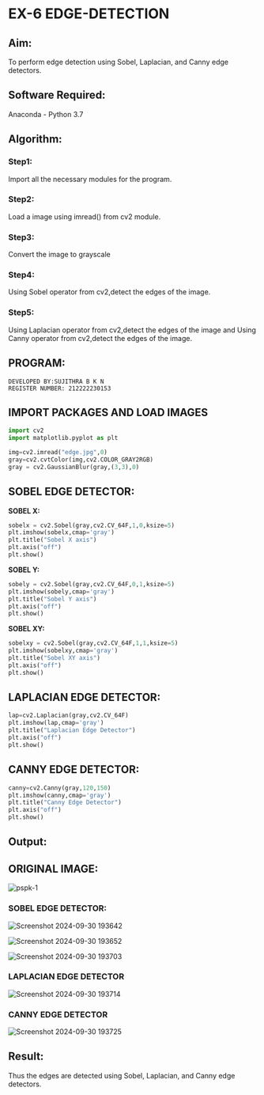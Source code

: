 # EX-6 EDGE-DETECTION
## Aim:
To perform edge detection using Sobel, Laplacian, and Canny edge detectors.

## Software Required:
Anaconda - Python 3.7

## Algorithm:
### Step1:
Import all the necessary modules for the program.
### Step2:
Load a image using imread() from cv2 module.
### Step3:
Convert the image to grayscale
### Step4:
Using Sobel operator from cv2,detect the edges of the image.
### Step5:
Using Laplacian operator from cv2,detect the edges of the image and Using Canny operator from cv2,detect the edges of the image.
## PROGRAM:
```
DEVELOPED BY:SUJITHRA B K N
REGISTER NUMBER: 212222230153
```
## IMPORT PACKAGES AND LOAD IMAGES
  ```python
import cv2
import matplotlib.pyplot as plt

img=cv2.imread("edge.jpg",0)
gray=cv2.cvtColor(img,cv2.COLOR_GRAY2RGB)
gray = cv2.GaussianBlur(gray,(3,3),0)
```
## SOBEL EDGE DETECTOR:
**SOBEL X:**
  ```python
  sobelx = cv2.Sobel(gray,cv2.CV_64F,1,0,ksize=5)
plt.imshow(sobelx,cmap='gray')
plt.title("Sobel X axis")
plt.axis("off")
plt.show()
```
**SOBEL Y:**
```python
sobely = cv2.Sobel(gray,cv2.CV_64F,0,1,ksize=5)
plt.imshow(sobely,cmap='gray')
plt.title("Sobel Y axis")
plt.axis("off")
plt.show()
```
**SOBEL XY:**
  ```python
  sobelxy = cv2.Sobel(gray,cv2.CV_64F,1,1,ksize=5)
plt.imshow(sobelxy,cmap='gray')
plt.title("Sobel XY axis")
plt.axis("off")
plt.show()
```
## LAPLACIAN EDGE DETECTOR:
```python
lap=cv2.Laplacian(gray,cv2.CV_64F)
plt.imshow(lap,cmap='gray')
plt.title("Laplacian Edge Detector")
plt.axis("off")
plt.show()
```
## CANNY EDGE DETECTOR:
```python
canny=cv2.Canny(gray,120,150)
plt.imshow(canny,cmap='gray')
plt.title("Canny Edge Detector")
plt.axis("off")
plt.show()
```
## Output:
## ORIGINAL IMAGE:

![pspk-1](https://github.com/user-attachments/assets/97cdebbd-35c2-43ed-a9c9-3cd3de5fc948)

### SOBEL EDGE DETECTOR:

![Screenshot 2024-09-30 193642](https://github.com/user-attachments/assets/33261c58-a801-4de1-9724-b846ec0dfd97)

![Screenshot 2024-09-30 193652](https://github.com/user-attachments/assets/baf85d4a-f5a9-4a8c-85de-ac06ce247eb0)

![Screenshot 2024-09-30 193703](https://github.com/user-attachments/assets/b8a1aa77-7416-427a-8f66-5b1b8c240286)


### LAPLACIAN EDGE DETECTOR

![Screenshot 2024-09-30 193714](https://github.com/user-attachments/assets/19f28f6d-7f8b-437e-a01b-0d62ae109c54)

### CANNY EDGE DETECTOR

![Screenshot 2024-09-30 193725](https://github.com/user-attachments/assets/d6252c8c-2030-485e-91a6-eba3aeca698f)

## Result:
Thus the edges are detected using Sobel, Laplacian, and Canny edge detectors.
